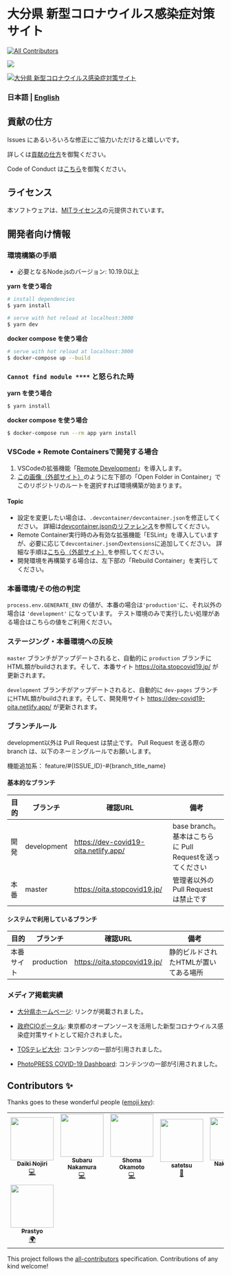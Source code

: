# 大分県 新型コロナウイルス感染症対策サイト
<!-- ALL-CONTRIBUTORS-BADGE:START - Do not remove or modify this section -->
[![All Contributors](https://img.shields.io/badge/all_contributors-7-orange.svg?style=flat-square)](#contributors-)
<!-- ALL-CONTRIBUTORS-BADGE:END -->

![](https://github.com/covid-oita/covid19/workflows/production%20deploy/badge.svg)

[![大分県 新型コロナウイルス感染症対策サイト](https://user-images.githubusercontent.com/24912801/84268856-52f32580-ab63-11ea-87c5-436bce19ba7d.png)](https://oita.stopcovid19.jp/)

### 日本語 | [English](./docs/en/README.md)

## 貢献の仕方
Issues にあるいろいろな修正にご協力いただけると嬉しいです。

詳しくは[貢献の仕方](./CONTRIBUTING.md)を御覧ください。

Code of Conduct は[こちら](./CODE_OF_CONDUCT.md)を御覧ください。


## ライセンス
本ソフトウェアは、[MITライセンス](./LICENSE.txt)の元提供されています。


## 開発者向け情報

### 環境構築の手順

- 必要となるNode.jsのバージョン: 10.19.0以上

**yarn を使う場合**
```bash
# install dependencies
$ yarn install

# serve with hot reload at localhost:3000
$ yarn dev
```

**docker compose を使う場合**
```bash
# serve with hot reload at localhost:3000
$ docker-compose up --build
```

### `Cannot find module ****` と怒られた時

**yarn を使う場合**
```bash
$ yarn install
```

**docker compose を使う場合**
```bash
$ docker-compose run --rm app yarn install
```

### VSCode + Remote Containersで開発する場合

1. VSCodeの拡張機能「[Remote Development](https://marketplace.visualstudio.com/items?itemName=ms-vscode-remote.vscode-remote-extensionpack)」を導入します。
2. [この画像（外部サイト）](https://code.visualstudio.com/docs/remote/containers#_quick-start-try-a-dev-container)のように左下部の「Open Folder in Container」でこのリポジトリのルートを選択すれば環境構築が始まります。

#### Topic
- 設定を変更したい場合は、`.devcontainer/devcontainer.json`を修正してください。
詳細は[devcontainer.jsonのリファレンス](https://code.visualstudio.com/docs/remote/containers#_devcontainerjson-reference)を参照してください。
- Remote Container実行時のみ有効な拡張機能「ESLint」を導入していますが、必要に応じて`devcontainer.json`の`extensions`に追加してください。
詳細な手順は[こちら（外部サイト）](https://code.visualstudio.com/docs/remote/containers#_managing-extensions)を参照してください。
- 開発環境を再構築する場合は、左下部の「Rebuild Container」を実行してください。

### 本番環境/その他の判定

`process.env.GENERATE_ENV` の値が、本番の場合は`'production'`に、それ以外の場合は `'development'` になっています。
テスト環境のみで実行したい処理がある場合はこちらの値をご利用ください。

### ステージング・本番環境への反映

`master` ブランチがアップデートされると、自動的に `production` ブランチにHTML類がbuildされます。そして、本番サイト https://oita.stopcovid19.jp/ が更新されます。

`development` ブランチがアップデートされると、自動的に `dev-pages` ブランチにHTML類がbuildされます。そして、開発用サイト https://dev-covid19-oita.netlify.app/ が更新されます。

### ブランチルール

development以外は Pull Request は禁止です。
Pull Request を送る際の branch は、以下のネーミングルールでお願いします。

機能追加系： feature/#{ISSUE_ID}-#{branch_title_name}

#### 基本的なブランチ
| 目的 | ブランチ | 確認URL | 備考 |
| ---- | -------- | ---- | ---- |
| 開発 | development | https://dev-covid19-oita.netlify.app/ | base branch。基本はこちらに Pull Requestを送ってください |
| 本番 | master | https://oita.stopcovid19.jp/ | 管理者以外の Pull Request は禁止です |

#### システムで利用しているブランチ
| 目的 | ブランチ | 確認URL | 備考 |
| ---- | -------- | ---- | ---- |
| 本番サイト | production | https://oita.stopcovid19.jp/ | 静的ビルドされたHTMLが置いてある場所 |


### メディア掲載実績
- [大分県ホームページ](https://www.pref.oita.jp/site/covid19-oita/): リンクが掲載されました。

- [政府CIOポータル](https://cio.go.jp/node/2581/): 東京都のオープンソースを活用した新型コロナウイルス感染症対策サイトとして紹介されました。

- [TOSテレビ大分](https://www.tostv.jp/emergency/): コンテンツの一部が引用されました。

- [PhotoPRESS COVID-19 Dashboard](https://photopress.jp/covid19-dashboard): コンテンツの一部が引用されました。

## Contributors ✨

Thanks goes to these wonderful people ([emoji key](https://allcontributors.org/docs/en/emoji-key)):

<!-- ALL-CONTRIBUTORS-LIST:START - Do not remove or modify this section -->
<!-- prettier-ignore-start -->
<!-- markdownlint-disable -->
<table>
  <tr>
    <td align="center"><a href="https://github.com/nojiri1098"><img src="https://github.com/nojiri1098.png" width="100px;" alt=""/><br /><sub><b>Daiki Nojiri</b></sub></a><br /><a href="https://github.com/covid19-oita/covid19/commits?author=nojiri1098" title="Code">💻</a></td>
    <td align="center"><a href="https://twitter.com/varu_3"><img src="https://github.com/varusan.png" width="100px;" alt=""/><br /><sub><b>Subaru Nakamura</b></sub></a><br /><a href="https://github.com/covid19-oita/covid19/commits?author=varusan" title="Code">💻</a></td>
    <td align="center"><a href="https://shmokmt.github.io/"><img src="https://github.com/shmokmt.png" width="100px;" alt=""/><br /><sub><b>Shoma Okamoto</b></sub></a><br /><a href="https://github.com/covid19-oita/covid19/commits?author=shmokmt" title="Code">💻</a></td>
    <td align="center"><a href="https://github.com/satetsu"><img src="https://github.com/satetsu.png" width="100px;" alt=""/><br /><sub><b>satetsu</b></sub></a><br /><a href="#business-satetsu" title="Business development">💼</a></td>
    <td align="center"><a href="https://nakaokarei.github.io/my_portfolio"><img src="https://github.com/NakaokaRei.png" width="100px;" alt=""/><br /><sub><b>Nakaoka Rei</b></sub></a><br /><a href="#translation-NakaokaRei" title="Translation">🌍</a></td>
    <td align="center"><a href="https://pnnutkung.github.io/blog"><img src="https://github.com/PNNutkung.png" width="100px;" alt=""/><br /><sub><b>Pipatpol Tanavongchinda</b></sub></a><br /><a href="#translation-PNNutkung" title="Translation">🌍</a></td>
  </tr>
  <tr>
    <td align="center"><a href="https://github.com/jiprastyo"><img src="https://github.com/jiprastyo.png" width="100px;" alt=""/><br /><sub><b>Prastyo</b></sub></a><br /><a href="#translation-Prastyo" title="Translation">🌍</a></td>
  </tr>
</table>

<!-- markdownlint-enable -->
<!-- prettier-ignore-end -->
<!-- ALL-CONTRIBUTORS-LIST:END -->

This project follows the [all-contributors](https://github.com/all-contributors/all-contributors) specification. Contributions of any kind welcome!

